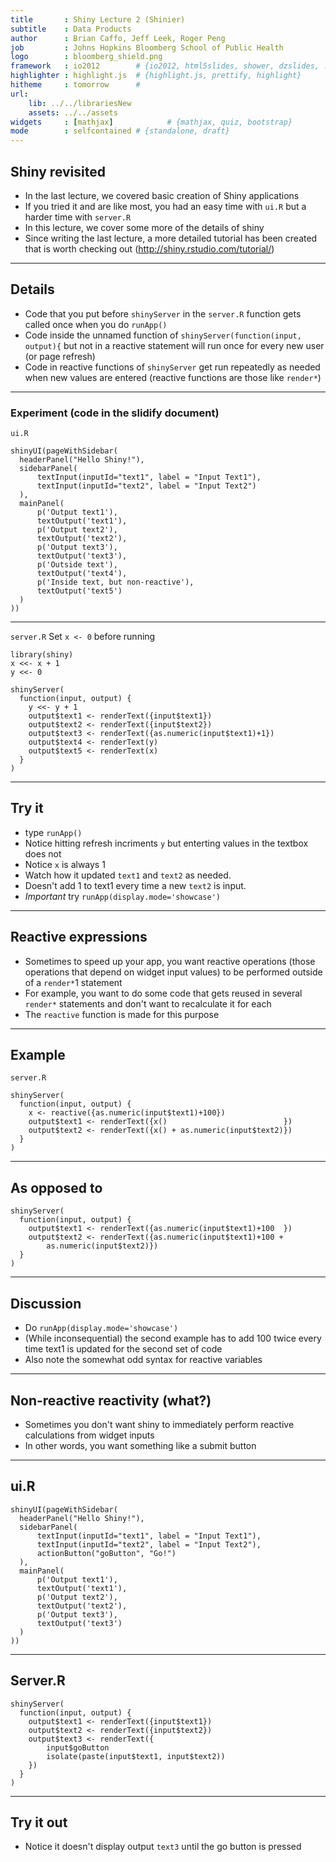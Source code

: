```yaml
---
title       : Shiny Lecture 2 (Shinier)
subtitle    : Data Products
author      : Brian Caffo, Jeff Leek, Roger Peng
job         : Johns Hopkins Bloomberg School of Public Health
logo        : bloomberg_shield.png
framework   : io2012        # {io2012, html5slides, shower, dzslides, ...}
highlighter : highlight.js  # {highlight.js, prettify, highlight}
hitheme     : tomorrow      # 
url:
    lib: ../../librariesNew
    assets: ../../assets
widgets     : [mathjax]            # {mathjax, quiz, bootstrap}
mode        : selfcontained # {standalone, draft}
---
```


## Shiny revisited
* In the last lecture, we covered basic creation of 
Shiny applications
* If you tried it and are like most, you had an easy time with `ui.R`
but a harder time with `server.R`
* In this lecture, we cover some more of the details of shiny
* Since writing the last lecture, a more detailed tutorial has
been created that is worth checking out
(http://shiny.rstudio.com/tutorial/)


---
## Details
* Code that you put before `shinyServer` in the `server.R` function gets
called once when you do `runApp()`
* Code inside the unnamed function of `shinyServer(function(input, output){` but
not in a reactive statement will run once for every new user (or page refresh) 
* Code in reactive functions of `shinyServer` get run repeatedly as needed
when new values are entered (reactive functions are those like `render*`)

---
### Experiment (code in the slidify document)
`ui.R`

```
shinyUI(pageWithSidebar(
  headerPanel("Hello Shiny!"),
  sidebarPanel(
      textInput(inputId="text1", label = "Input Text1"),
      textInput(inputId="text2", label = "Input Text2")
  ),
  mainPanel(
      p('Output text1'),
      textOutput('text1'),
      p('Output text2'),
      textOutput('text2'),
      p('Output text3'),
      textOutput('text3'),
      p('Outside text'),
      textOutput('text4'),
      p('Inside text, but non-reactive'),
      textOutput('text5')
  )
))

```

---
`server.R`
Set `x <- 0` before running
```
library(shiny)
x <<- x + 1
y <<- 0

shinyServer(
  function(input, output) {
    y <<- y + 1
    output$text1 <- renderText({input$text1})
    output$text2 <- renderText({input$text2})
    output$text3 <- renderText({as.numeric(input$text1)+1})
    output$text4 <- renderText(y)
    output$text5 <- renderText(x)
  }
)
```

---
## Try it
* type `runApp()` 
* Notice hitting refresh incriments `y` but enterting values in the textbox does not
* Notice `x` is always 1
* Watch how it updated `text1` and `text2` as needed.
* Doesn't add 1 to text1 every time a new `text2` is input.
* *Important* try `runApp(display.mode='showcase')` 

---
## Reactive expressions
* Sometimes to speed up your app, you want reactive operations (those operations that depend on widget input values) to be performed outside of a `render*`1 statement
* For example, you want to do some code that gets reused in several 
`render*` statements and don't want to recalculate it for each
* The `reactive` function is made for this purpose


---
## Example
`server.R`
```
shinyServer(
  function(input, output) {
    x <- reactive({as.numeric(input$text1)+100})      
    output$text1 <- renderText({x()                          })
    output$text2 <- renderText({x() + as.numeric(input$text2)})
  }
)
```

---
## As opposed to
```
shinyServer(
  function(input, output) {
    output$text1 <- renderText({as.numeric(input$text1)+100  })
    output$text2 <- renderText({as.numeric(input$text1)+100 + 
        as.numeric(input$text2)})
  }
)
```

---
## Discussion
* Do `runApp(display.mode='showcase')` 
* (While inconsequential) the second example has to add 100 twice every time
text1 is updated for the second set of code
* Also note the somewhat odd syntax for reactive variables


---
## Non-reactive reactivity (what?)
* Sometimes you don't want shiny to immediately perform reactive
calculations from widget inputs
* In other words, you want something like a submit button

---
## ui.R
```
shinyUI(pageWithSidebar(
  headerPanel("Hello Shiny!"),
  sidebarPanel(
      textInput(inputId="text1", label = "Input Text1"),
      textInput(inputId="text2", label = "Input Text2"),
      actionButton("goButton", "Go!")
  ),
  mainPanel(
      p('Output text1'),
      textOutput('text1'),
      p('Output text2'),
      textOutput('text2'),
      p('Output text3'),
      textOutput('text3')
  )
))
```

---
## Server.R
```
shinyServer(
  function(input, output) {
    output$text1 <- renderText({input$text1})
    output$text2 <- renderText({input$text2})
    output$text3 <- renderText({
        input$goButton
        isolate(paste(input$text1, input$text2))
    })
  }
)
```

---
## Try it out
* Notice it doesn't display output `text3` until the go button is pressed



